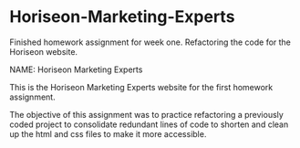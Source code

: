 # Horiseon-Marketing-Experts
Finished homework assignment for week one.  Refactoring the code for the Horiseon website.

NAME: Horiseon Marketing Experts

This is the Horiseon Marketing Experts website for the first homework assignment. 

The objective of this assignment was to practice refactoring a previously coded project to consolidate redundant lines of code to shorten and clean up the html and css files to make it more accessible. 
